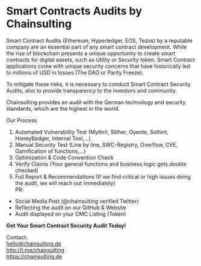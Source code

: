 # Smart Contracts Audits by Chainsulting
Smart Contract Audits (Ethereum, Hyperledger, EOS, Tezos)  by a reputable company are an essential part of any smart contract development. 
While the rise of blockchain presents a unique opportunity to create smart contracts for digital assets, such as Utility or Security token. Smart Contract applications come with unique security concerns that have historically led to millions of USD in losses (The DAO or Parity Freeze).

To mitigate these risks, it is necessary to conduct Smart Contract Security Audits, also to provide transparency to the investors and community.

Chainsulting provides an audit with the German technology and security standards, which are the highest in the world. 

Our Process
1. Automated Vulnerability Test (Mythril, Slither, Oyente, Solhint, HoneyBadger, Internal Tool,...)<br>
2. Manual Security Test (Line by line, SWC-Registry, Overflow, CVE, Gamification of functions,...)<br>
3. Optimization & Code Convention Check<br>
4. Verify Claims (Your general functions and business logic gets double checked)<br>
5. Full Report & Recommendations (If we find critical or high issues doing the audit, we will reach out immediately)<br>
PR:<br>
- Social Media Post (@chainsulting verified Twitter)<br>
- Reflecting the audit on our GitHub & Website<br>
- Audit displayed on your CMC Listing (Token)<br>


<b>Get Your Smart Contract Security Audit Today!</b>

Contact:<br>
hello@chainsulting.de<br>
http://t.me/chainsulting<br>
https://chainsulting.de<br>
